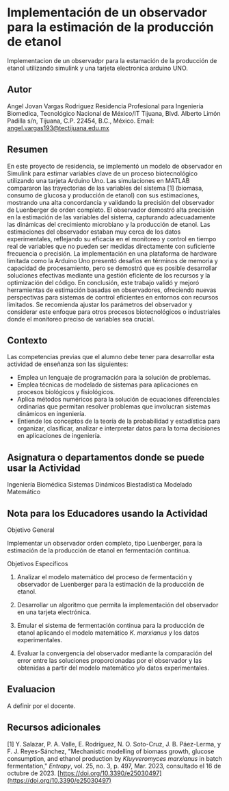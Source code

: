# Implementación de un observador para la estimación de la producción de etanol
Implementacion de un observadpr para la estamación de la producción de etanol utilizando simulink y una tarjeta electronica arduino UNO.
## Autor
Angel Jovan Vargas Rodriguez Residencia Profesional para Ingenieria Biomedica, Tecnológico Nacional de México/IT Tijuana, Blvd. Alberto Limón Padilla s/n, Tijuana, C.P. 22454, B.C., México. Email: [angel.vargas193@tectijuana.edu.mx](mailto:angel.vargas193@tectijuana.edu.mx)
## Resumen
En este proyecto de residencia, se implementó un modelo de observador en Simulink para estimar variables clave de un proceso biotecnológico utilizando una tarjeta Arduino Uno. Las simulaciones en MATLAB compararon las trayectorias de las variables del sistema [1] (biomasa, consumo de glucosa y producción de etanol) con sus estimaciones, mostrando una alta concordancia y validando la precisión del observador de Luenberger de orden completo. El observador demostró alta precisión en la estimación de las variables del sistema, capturando adecuadamente las dinámicas del crecimiento microbiano y la producción de etanol. Las estimaciones del observador estaban muy cerca de los datos experimentales, reflejando su eficacia en el monitoreo y control en tiempo real de variables que no pueden ser medidas directamente con suficiente frecuencia o precisión. La implementación en una plataforma de hardware limitada como la Arduino Uno presentó desafíos en términos de memoria y capacidad de procesamiento, pero se demostró que es posible desarrollar soluciones efectivas mediante una gestión eficiente de los recursos y la optimización del código. En conclusión, este trabajo validó y mejoró herramientas de estimación basadas en observadores, ofreciendo nuevas perspectivas para sistemas de control eficientes en entornos con recursos limitados. Se recomienda ajustar los parámetros del observador y considerar este enfoque para otros procesos biotecnológicos o industriales donde el monitoreo preciso de variables sea crucial.
## Contexto 
Las competencias previas que el alumno debe tener para desarrollar esta actividad de enseñanza son las siguientes:

- Emplea un lenguaje de programación para la solución de problemas.
- Emplea técnicas de modelado de sistemas para aplicaciones en procesos biológicos y fisiológicos.
- Aplica métodos numéricos para la solución de ecuaciones diferenciales ordinarias que permitan resolver problemas que involucran sistemas dinámicos en ingeniería.
- Entiende los conceptos de la teoría de la probabilidad y estadística para organizar, clasificar, analizar e interpretar datos para la toma decisiones en aplicaciones de ingeniería.

## Asignatura o departamentos donde se puede usar la Actividad

Ingeniería Biomédica Sistemas Dinámicos Biestadística Modelado Matemático

## Nota para los Educadores usando la Actividad
Objetivo General

Implementar un observador orden completo, tipo Luenberger, para la estimación de la producción de etanol en fermentación continua.

Objetivos Específicos

1. Analizar el modelo matemático del proceso de fermentación y observador de Luenberger para la estimación de la producción de etanol.

2. Desarrollar un algoritmo que permita la implementación del observador en una tarjeta electrónica.

3. Emular el sistema de fermentación continua para la producción de etanol aplicando el modelo matemático *K. marxianus* y los datos experimentales.

4. Evaluar la convergencia del observador mediante la comparación del error entre las soluciones proporcionadas por el observador y las obtenidas a partir del modelo matemático y/o datos experimentales.

## Evaluacion 

A definir por el docente.

## Recursos adicionales

[1] Y. Salazar, P. A. Valle, E. Rodríguez, N. O. Soto-Cruz, J. B. Páez-Lerma, y F. J. Reyes-Sánchez, "Mechanistic modelling of biomass growth, glucose consumption, and ethanol production by *Kluyveromyces marxianus* in batch fermentation," *Entropy*, vol. 25, no. 3, p. 497, Mar. 2023, consultado el 16 de octubre de 2023. [https://doi.org/10.3390/e25030497](https://doi.org/10.3390/e25030497)
